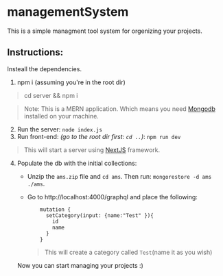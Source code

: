 # managementSystem

This is a simple managment tool system for orgenizing your projects.

## Instructions: 

Insteall the dependencies.
  1. npm i (assuming you're in the root dir)
> cd server && npm i

> Note: This is a MERN application. Which means you need [Mongodb](https://docs.mongodb.com/manual/installation/) installed on your machine.
  2. Run the server: `node index.js`
  3. Run front-end: *(go to the root dir first: `cd ..`)*: `npm run dev`
  > This will start a server using [NextJS](https://nextjs.org/) framework.
  4. Populate the db with the initial collections:
      
        - Unzip the `ams.zip` file and `cd ams`. Then run: `mongorestore -d ams ./ams`.
          
        - Go to http://localhost:4000/graphql and place the following:
            ``` 
                mutation {
                  setCategory(input: {name:"Test" }){
                    id
                    name
                  }
                }
            ```
            > This will create a category called `Test`(name it as you wish)
        
        
        Now you can start managing your projects :)
    
